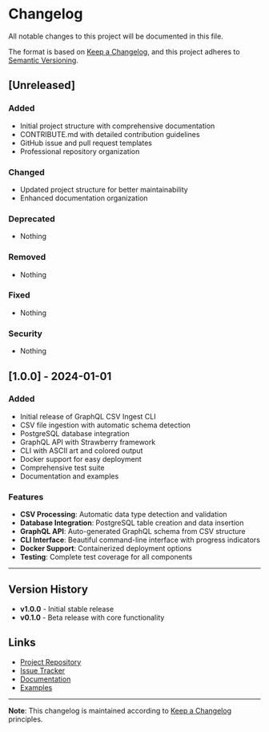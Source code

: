# Changelog

All notable changes to this project will be documented in this file.

The format is based on [Keep a Changelog](https://keepachangelog.com/en/1.0.0/),
and this project adheres to [Semantic Versioning](https://semver.org/spec/v2.0.0.html).

## [Unreleased]

### Added
- Initial project structure with comprehensive documentation
- CONTRIBUTE.md with detailed contribution guidelines
- GitHub issue and pull request templates
- Professional repository organization

### Changed
- Updated project structure for better maintainability
- Enhanced documentation organization

### Deprecated
- Nothing

### Removed
- Nothing

### Fixed
- Nothing

### Security
- Nothing

## [1.0.0] - 2024-01-01

### Added
- Initial release of GraphQL CSV Ingest CLI
- CSV file ingestion with automatic schema detection
- PostgreSQL database integration
- GraphQL API with Strawberry framework
- CLI with ASCII art and colored output
- Docker support for easy deployment
- Comprehensive test suite
- Documentation and examples

### Features
- **CSV Processing**: Automatic data type detection and validation
- **Database Integration**: PostgreSQL table creation and data insertion
- **GraphQL API**: Auto-generated GraphQL schema from CSV structure
- **CLI Interface**: Beautiful command-line interface with progress indicators
- **Docker Support**: Containerized deployment options
- **Testing**: Complete test coverage for all components

---

## Version History

- **v1.0.0** - Initial stable release
- **v0.1.0** - Beta release with core functionality

## Links

- [Project Repository](../../)
- [Issue Tracker](../../issues)
- [Documentation](./docs/)
- [Examples](./examples/)

---

**Note**: This changelog is maintained according to [Keep a Changelog](https://keepachangelog.com/) principles. 